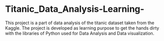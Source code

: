 # Titanic_Data_Analysis-Learning-
This project is a part of data analysis of the titanic dataset taken from the Kaggle. The project is developed as learning purpose to get the hands dirty with the libraries of Python used for Data Analysis and Data visualization. 
